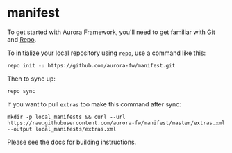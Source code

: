 # manifest

To get started with Aurora Framework, you'll need to get
familiar with [Git](https://git-scm.com/) and [Repo](https://source.android.com/source/using-repo.html).

To initialize your local repository using `repo`, use a command like this:

    repo init -u https://github.com/aurora-fw/manifest.git

Then to sync up:

    repo sync

If you want to pull `extras` too make this command after sync:

    mkdir -p local_manifests && curl --url https://raw.githubusercontent.com/aurora-fw/manifest/master/extras.xml --output local_manifests/extras.xml

Please see the docs for building instructions.
